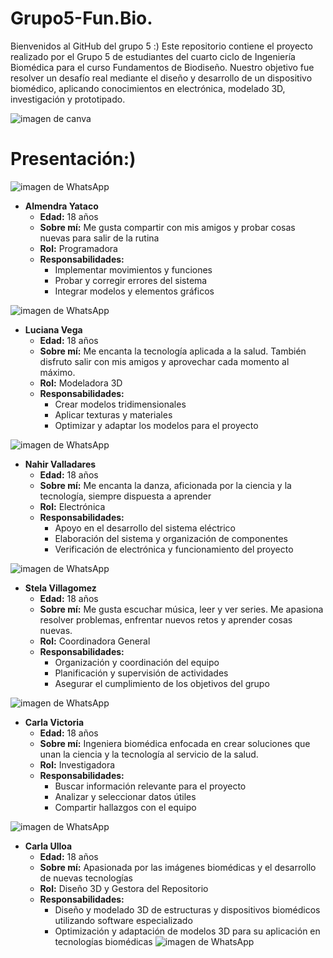 # Grupo5-Fun.Bio.
Bienvenidos al GitHub del grupo 5 :) Este repositorio contiene el proyecto realizado por el Grupo 5 de estudiantes del cuarto ciclo de Ingeniería Biomédica para el curso Fundamentos de Biodiseño.
Nuestro objetivo fue resolver un desafío real mediante el diseño y desarrollo de un dispositivo biomédico, aplicando conocimientos en electrónica, modelado 3D, investigación y prototipado.

![imagen de canva](Imagenes/foto_canva.jpg)
# Presentación:)

![imagen de WhatsApp](Imagenes/almendra.jpg)
- **Almendra Yataco**
  - **Edad:** 18 años
  - **Sobre mí:** Me gusta compartir con mis amigos y probar cosas nuevas para salir de la rutina 
  - **Rol:** Programadora
  - **Responsabilidades:**
    - Implementar movimientos y funciones
    - Probar y corregir errores del sistema
    - Integrar modelos y elementos gráficos
      
![imagen de WhatsApp](Imagenes/luciana.jpg)
- **Luciana Vega**
  - **Edad:** 18 años
  - **Sobre mí:** Me encanta la tecnología aplicada a la salud. También disfruto salir con mis amigos y aprovechar cada momento al máximo.
  - **Rol:** Modeladora 3D
  - **Responsabilidades:**
    - Crear modelos tridimensionales
    - Aplicar texturas y materiales
    - Optimizar y adaptar los modelos para el proyecto
      
![imagen de WhatsApp](Imagenes/nahir.jpg)
- **Nahir Valladares**
  - **Edad:** 18 años
  - **Sobre mí:** Me encanta la danza, aficionada por la ciencia y la tecnología, siempre dispuesta a aprender
  - **Rol:** Electrónica
  - **Responsabilidades:**
    - Apoyo en el desarrollo del sistema eléctrico
    - Elaboración del sistema y organización de componentes 
    - Verificación de electrónica y funcionamiento del proyecto
      
![imagen de WhatsApp](Imagenes/stela.jpg)
- **Stela Villagomez**
  - **Edad:** 18 años
  - **Sobre mí:** Me gusta escuchar música, leer y ver series. Me apasiona resolver problemas, enfrentar nuevos retos y aprender cosas nuevas.
  - **Rol:** Coordinadora General
  - **Responsabilidades:**
    - Organización y coordinación del equipo
    - Planificación y supervisión de actividades
    - Asegurar el cumplimiento de los objetivos del grupo
      
![imagen de WhatsApp](Imagenes/carla.jpg)
- **Carla Victoria**
  - **Edad:** 18 años
  - **Sobre mí:** Ingeniera biomédica enfocada en crear soluciones que unan la ciencia y la tecnología al servicio de la salud.
  - **Rol:** Investigadora
  - **Responsabilidades:**
    - Buscar información relevante para el proyecto
    - Analizar y seleccionar datos útiles
    - Compartir hallazgos con el equipo
      
![imagen de WhatsApp](Imagenes/ulloa.jpg)
- **Carla Ulloa**
  - **Edad:** 18 años
  - **Sobre mí:** Apasionada por las imágenes biomédicas y el desarrollo de nuevas tecnologías
  - **Rol:** Diseño 3D y Gestora del Repositorio
  - **Responsabilidades:**
    - Diseño y modelado 3D de estructuras y dispositivos biomédicos utilizando software especializado
    - Optimización y adaptación de modelos 3D para su aplicación en tecnologías biomédicas
![imagen de WhatsApp](Imagenes/foto_grupal2.jpg)
